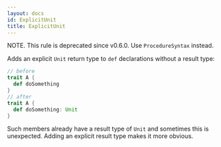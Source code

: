 ```yaml
---
layout: docs
id: ExplicitUnit
title: ExplicitUnit
---
```


NOTE. This rule is deprecated since v0.6.0. Use `ProcedureSyntax` instead.

Adds an explicit `Unit` return type to `def` declarations without a result type:

```scala
// before
trait A {
  def doSomething
}
// after
trait A {
  def doSomething: Unit
}
```

Such members already have a result type of `Unit` and sometimes this is
unexpected. Adding an explicit result type makes it more obvious.
